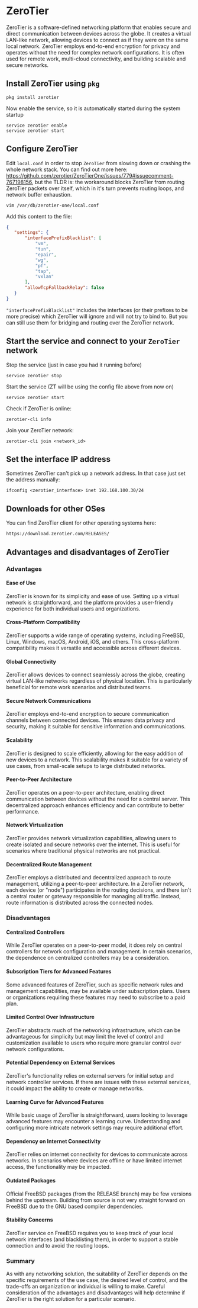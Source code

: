 # ZeroTier

ZeroTier is a software-defined networking platform that enables secure and direct communication between devices across the globe.
It creates a virtual LAN-like network, allowing devices to connect as if they were on the same local network.
ZeroTier employs end-to-end encryption for privacy and operates without the need for complex network configurations.
It is often used for remote work, multi-cloud connectivity, and building scalable and secure networks.

## Install ZeroTier using `pkg`

```shell
pkg install zerotier
```

Now enable the service, so it is automatically started during the system startup

```shell
service zerotier enable
service zerotier start
```

## Configure ZeroTier

Edit `local.conf` in order to stop `ZeroTier` from slowing down or crashing the whole network stack.
You can find out more here: <https://github.com/zerotier/ZeroTierOne/issues/779#issuecomment-767198156>, but the TLDR is:
the workaround blocks ZeroTier from routing ZeroTier packets over itself, which in it's turn prevents routing loops, and network buffer exhaustion.

```shell
vim /var/db/zerotier-one/local.conf
```

Add this content to the file:

```json
{
   "settings": {
       "interfacePrefixBlacklist": [
           "vm",
           "tun",
           "epair",
           "wg",
           "pf",
           "tap",
           "vxlan"
       ],
       "allowTcpFallbackRelay": false
   }
}
```

`"interfacePrefixBlacklist"` includes the interfaces (or their prefixes to be more precise) which ZeroTier will ignore and will not try to bind to.
But you can still use them for bridging and routing over the ZeroTier network.

## Start the service and connect to your `ZeroTier` network

Stop the service (just in case you had it running before)

```shell
service zerotier stop
```

Start the service (ZT will be using the config file above from now on)

```shell
service zerotier start
```

Check if ZeroTier is online:

```shell
zerotier-cli info
```

Join your ZeroTier network:

```shell
zerotier-cli join <network_id>
```

## Set the interface IP address

Sometimes ZeroTier can't pick up a network address.
In that case just set the address manually:

```shell
ifconfig <zerotier_interface> inet 192.168.100.30/24
```

## Downloads for other OSes

You can find ZeroTier client for other operating systems here:

```shell
https://download.zerotier.com/RELEASES/
```

## Advantages and disadvantages of ZeroTier

### Advantages

#### Ease of Use

ZeroTier is known for its simplicity and ease of use.
Setting up a virtual network is straightforward, and the platform provides a user-friendly experience for both individual users and organizations.

#### Cross-Platform Compatibility

ZeroTier supports a wide range of operating systems, including FreeBSD, Linux, Windows, macOS, Android, iOS, and others.
This cross-platform compatibility makes it versatile and accessible across different devices.

#### Global Connectivity

ZeroTier allows devices to connect seamlessly across the globe, creating virtual LAN-like networks regardless of physical location.
This is particularly beneficial for remote work scenarios and distributed teams.

#### Secure Network Communications

ZeroTier employs end-to-end encryption to secure communication channels between connected devices.
This ensures data privacy and security, making it suitable for sensitive information and communications.

#### Scalability

ZeroTier is designed to scale efficiently, allowing for the easy addition of new devices to a network.
This scalability makes it suitable for a variety of use cases, from small-scale setups to large distributed networks.

#### Peer-to-Peer Architecture

ZeroTier operates on a peer-to-peer architecture, enabling direct communication between devices without the need for a central server.
This decentralized approach enhances efficiency and can contribute to better performance.

#### Network Virtualization

ZeroTier provides network virtualization capabilities, allowing users to create isolated and secure networks over the internet.
This is useful for scenarios where traditional physical networks are not practical.

#### Decentralized Route Management

ZeroTier employs a distributed and decentralized approach to route management, utilizing a peer-to-peer architecture.
In a ZeroTier network, each device (or "node") participates in the routing decisions, and there isn't a central router or gateway responsible for managing all traffic.
Instead, route information is distributed across the connected nodes.

### Disadvantages

#### Centralized Controllers

While ZeroTier operates on a peer-to-peer model, it does rely on central controllers for network configuration and management.
In certain scenarios, the dependence on centralized controllers may be a consideration.

#### Subscription Tiers for Advanced Features

Some advanced features of ZeroTier, such as specific network rules and management capabilities, may be available under subscription plans.
Users or organizations requiring these features may need to subscribe to a paid plan.

#### Limited Control Over Infrastructure

ZeroTier abstracts much of the networking infrastructure, which can be advantageous for simplicity but may limit the level of control and customization available to users who require more granular control over network configurations.

#### Potential Dependency on External Services

ZeroTier's functionality relies on external servers for initial setup and network controller services.
If there are issues with these external services, it could impact the ability to create or manage networks.

#### Learning Curve for Advanced Features

While basic usage of ZeroTier is straightforward, users looking to leverage advanced features may encounter a learning curve.
Understanding and configuring more intricate network settings may require additional effort.

#### Dependency on Internet Connectivity

ZeroTier relies on internet connectivity for devices to communicate across networks.
In scenarios where devices are offline or have limited internet access, the functionality may be impacted.

#### Outdated Packages

Official FreeBSD packages (from the RELEASE branch) may be few versions behind the upstream.
Building from source is not very straight forward on FreeBSD due to the GNU based compiler dependencies.

#### Stability Concerns

ZeroTier service on FreeBSD requires you to keep track of your local network interfaces (and blacklisting them), in order to support a stable connection and to avoid the routing loops.

### Summary

As with any networking solution, the suitability of ZeroTier depends on the specific requirements of the use case, the desired level of control, and the trade-offs an organization or individual is willing to make. Careful consideration of the advantages and disadvantages will help determine if ZeroTier is the right solution for a particular scenario.
